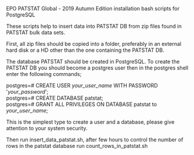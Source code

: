 EPO PATSTAT Global - 2019 Autumn Edition installation bash scripts for PostgreSQL

These scripts help to insert data into PATSTAT DB from zip files found in PATSTAT bulk data sets.                

First, all zip files should be copied into a folder, preferably in an external hard disk or a HD other than the one containing the PATSTAT DB.                         

The database PATSTAT should be created in PostgreSQL. To create the PATSTAT DB you should become a postgres user then in the postgres shell enter the following commands;

postgres=# CREATE USER _your_user_name_ WITH PASSWORD '_your_password_';         
postgres=# CREATE DATABASE patstat;                                           
postgres=# GRANT ALL PRIVILEGES ON DATABASE patstat to _your_user_name_;     

This is the simplest type to create a user and a database, please give attention to your system security. 

Then run insert_data_patstat.sh, after few hours to control the number of rows in the patstat database run count_rows_in_patstat.sh
